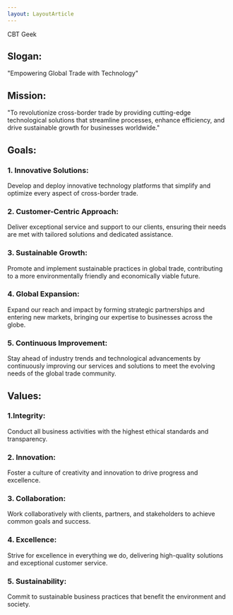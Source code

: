 ```yaml
---
layout: LayoutArticle
---
```


CBT Geek

## Slogan:
"Empowering Global Trade with Technology"

## Mission:
"To revolutionize cross-border trade by providing cutting-edge technological solutions that streamline processes, enhance efficiency, and drive sustainable growth for businesses worldwide."

## Goals:

### 1. Innovative Solutions:
Develop and deploy innovative technology platforms that simplify and optimize every aspect of cross-border trade.

### 2. Customer-Centric Approach:
Deliver exceptional service and support to our clients, ensuring their needs are met with tailored solutions and dedicated assistance.

### 3. Sustainable Growth:
Promote and implement sustainable practices in global trade, contributing to a more environmentally friendly and economically viable future.

### 4. Global Expansion:
Expand our reach and impact by forming strategic partnerships and entering new markets, bringing our expertise to businesses across the globe.

### 5. Continuous Improvement:
Stay ahead of industry trends and technological advancements by continuously improving our services and solutions to meet the evolving needs of the global trade community.

## Values:

### 1.Integrity:
Conduct all business activities with the highest ethical standards and transparency.

### 2. Innovation:
Foster a culture of creativity and innovation to drive progress and excellence.

### 3. Collaboration:
Work collaboratively with clients, partners, and stakeholders to achieve common goals and success.

### 4. Excellence:
Strive for excellence in everything we do, delivering high-quality solutions and exceptional customer service.

### 5. Sustainability:
Commit to sustainable business practices that benefit the environment and society.
